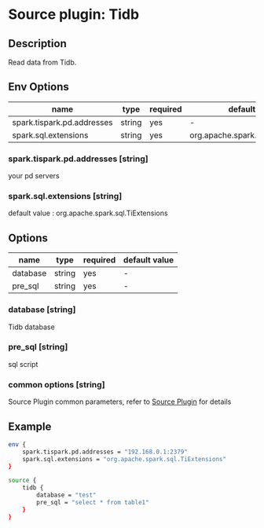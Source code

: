 # Source plugin: Tidb

## Description

Read data from Tidb.

## Env Options

| name           | type   | required | default value |
| -------------- | ------ | -------- | ------------- |
| spark.tispark.pd.addresses       | string | yes      | -             |
| spark.sql.extensions        | string | yes      | org.apache.spark.sql.TiExtensions         |

### spark.tispark.pd.addresses [string]

your pd servers

### spark.sql.extensions [string]

default value : org.apache.spark.sql.TiExtensions

## Options

| name           | type   | required | default value |
| -------------- | ------ | -------- | ------------- |
| database       | string | yes      | -             |
| pre_sql        | string | yes      | -         |

### database [string]

Tidb database

### pre_sql [string]

sql script

### common options [string]

Source Plugin common parameters, refer to [Source Plugin](./source-plugin.md) for details

## Example

```bash
env {
    spark.tispark.pd.addresses = "192.168.0.1:2379"
    spark.sql.extensions = "org.apache.spark.sql.TiExtensions"
}

source {
    tidb {
        database = "test"
        pre_sql = "select * from table1"
    }
}

```


